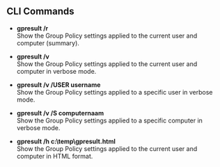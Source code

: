 ## CLI Commands

- **gpresult /r**  
  Show the Group Policy settings applied to the current user and computer (summary).  

- **gpresult /v**  
  Show the Group Policy settings applied to the current user and computer in verbose mode.  

- **gpresult /v /USER username**  
  Show the Group Policy settings applied to a specific user in verbose mode.  

- **gpresult /v /S computernaam**  
  Show the Group Policy settings applied to a specific computer in verbose mode.  

- **gpresult /h c:\temp\gpresult.html**  
  Show the Group Policy settings applied to the current user and computer in HTML format.

